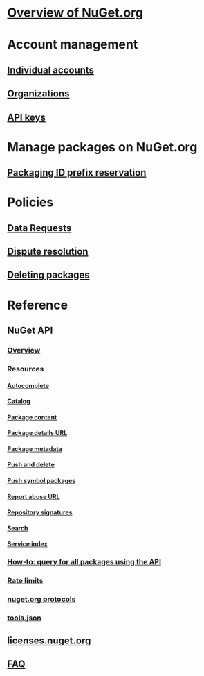 # [Overview of NuGet.org](overview-nuget-org.md)
# Account management
## [Individual accounts](individual-accounts.md)
## [Organizations](organizations-on-nuget-org.md)
## [API keys](scoped-api-keys.md)
# Manage packages on NuGet.org
## [Packaging ID prefix reservation](id-prefix-reservation.md)
# Policies
## [Data Requests](policies/Data-requests.md)
## [Dispute resolution](policies/dispute-resolution.md)
## [Deleting packages](policies/deleting-packages.md)
# Reference
## NuGet API
### [Overview](/nuget/api/overview?toc=/nuget/nuget-org/toc.json)
### Resources
#### [Autocomplete](/nuget/api/search-autocomplete-service-resource?toc=/nuget/nuget-org/toc.json)
#### [Catalog](/nuget/api/catalog-resource?toc=/nuget/nuget-org/toc.json)
#### [Package content](/nuget/api/package-base-address-resource?toc=/nuget/nuget-org/toc.json)
#### [Package details URL](/nuget/api/package-details-template-resource?toc=/nuget/nuget-org/toc.json)
#### [Package metadata](/nuget/api/registration-base-url-resource?toc=/nuget/nuget-org/toc.json)
#### [Push and delete](/nuget/api/package-publish-resource?toc=/nuget/nuget-org/toc.json)
#### [Push symbol packages](/nuget/api/symbol-package-publish-resource?toc=/nuget/nuget-org/toc.json)
#### [Report abuse URL](/nuget/api/report-abuse-resource?toc=/nuget/nuget-org/toc.json)
#### [Repository signatures](/nuget/api/repository-signatures-resource?toc=/nuget/nuget-org/toc.json)
#### [Search](/nuget/api/search-query-service-resource?toc=/nuget/nuget-org/toc.json)
#### [Service index](/nuget/api/service-index?toc=/nuget/nuget-org/toc.json)
### [How-to: query for all packages using the API](/nuget/guides/api/query-for-all-published-packages?toc=/nuget/nuget-org/toc.json)
### [Rate limits](/nuget/api/rate-limits?toc=/nuget/nuget-org/toc.json)
### [nuget.org protocols](/nuget/api/nuget-protocols?toc=/nuget/nuget-org/toc.json)
### [tools.json](/nuget/api/tools-json?toc=/nuget/nuget-org/toc.json)
## [licenses.nuget.org](licenses.nuget.org.md)
## [FAQ](nuget-org-faq.md)